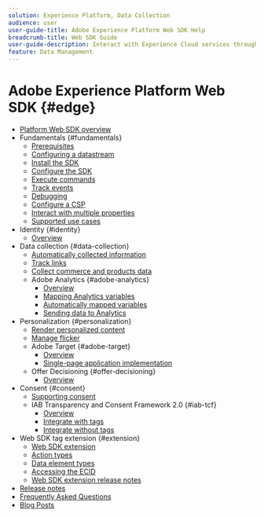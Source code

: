 ```yaml
---
solution: Experience Platform, Data Collection
audience: user
user-guide-title: Adobe Experience Platform Web SDK Help
breadcrumb-title: Web SDK Guide
user-guide-description: Interact with Experience Cloud services through the Edge Network.
feature: Data Management
---
```


# Adobe Experience Platform Web SDK {#edge}

* [Platform Web SDK overview](home.md)
* Fundamentals {#fundamentals}
  * [Prerequisites](fundamentals/prerequisite.md)
  * [Configuring a datastream](fundamentals/datastreams.md)
  * [Install the SDK](fundamentals/installing-the-sdk.md)
  * [Configure the SDK](fundamentals/configuring-the-sdk.md)
  * [Execute commands](fundamentals/executing-commands.md)
  * [Track events](fundamentals/tracking-events.md)
  * [Debugging](fundamentals/debugging.md)
  * [Configure a CSP](fundamentals/configuring-a-csp.md)
  * [Interact with multiple properties](fundamentals/interacting-with-multiple-properties.md)
  * [Supported use cases](fundamentals/supported-use-cases.md)
* Identity {#identity}
  * [Overview](identity/overview.md)
* Data collection {#data-collection}
  * [Automatically collected information](data-collection/automatic-information.md)
  * [Track links](data-collection/track-links.md)
  * [Collect commerce and products data](data-collection/collect-commerce-data.md)
  * Adobe Analytics {#adobe-analytics}
    * [Overview](data-collection/adobe-analytics/analytics-overview.md)
    * [Mapping Analytics variables](data-collection/adobe-analytics/manually-mapping-variables.md)
    * [Automatically mapped variables](data-collection/adobe-analytics/automatically-mapped-vars.md)
    * [Sending data to Analytics](data-collection/adobe-analytics/sending-data-to-analytics.md)
* Personalization {#personalization}
  * [Render personalized content](personalization/rendering-personalization-content.md)
  * [Manage flicker](personalization/manage-flicker.md)
  * Adobe Target {#adobe-target}
    * [Overview](personalization/adobe-target/target-overview.md)
    * [Single-page application implementation](personalization/adobe-target/spa-implementation.md)
  * Offer Decisioning {#offer-decisioning}
    * [Overview](personalization/offer-decisioning/offer-decisioning-overview.md)
* Consent {#consent}
  * [Supporting consent](consent/supporting-consent.md)
  * IAB Transparency and Consent Framework 2.0 {#iab-tcf}
    * [Overview](consent/iab-tcf/overview.md)
    * [Integrate with tags](consent/iab-tcf/with-launch.md)
    * [Integrate without tags](consent/iab-tcf/without-launch.md)
* Web SDK tag extension {#extension}
  * [Web SDK extension](extension/web-sdk-extension-configuration.md)
  * [Action types](extension/action-types.md)
  * [Data element types](extension/data-element-types.md)
  * [Accessing the ECID](extension/accessing-the-ecid.md)
  * [Web SDK extension release notes](extension/web-sdk-ext-release-notes.md)
* [Release notes](release-notes.md)
* [Frequently Asked Questions](web-sdk-faq.md)
* [Blog Posts](blog-posts.md)
